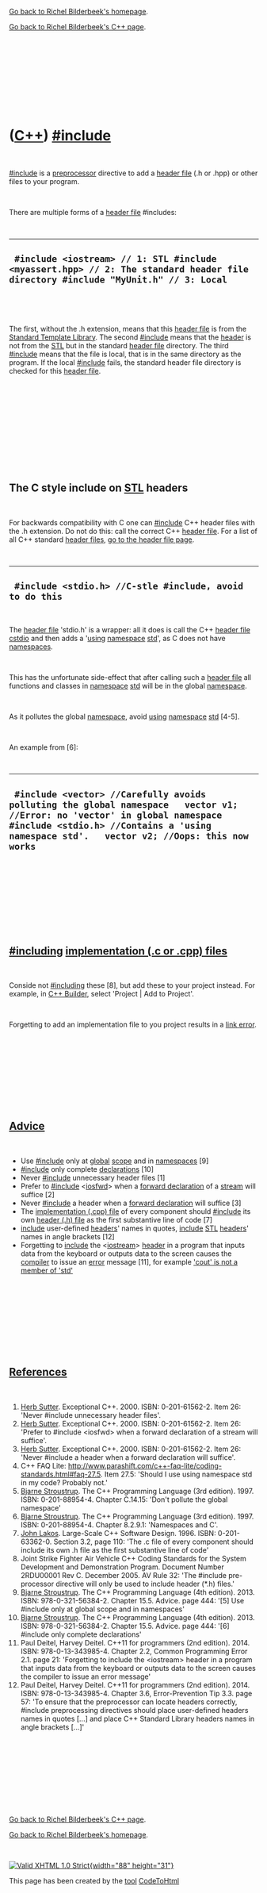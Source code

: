 [Go back to Richel Bilderbeek's homepage](index.htm).

[Go back to Richel Bilderbeek's C++ page](Cpp.htm).

 

 

 

 

 

([C++](Cpp.htm)) [\#include](CppInclude.htm)
============================================

 

[\#include](CppInclude.htm) is a [preprocessor](CppPreprocessor.htm)
directive to add a [header file](CppHeaderFile.htm) (.h or .hpp) or
other files to your program.

 

There are multiple forms of a [header file](CppHeaderFile.htm)
\#includes:

 

  -----------------------------------------------------------------------------------------------------------------------------------
  ` #include <iostream> // 1: STL #include <myassert.hpp> // 2: The standard header file directory #include "MyUnit.h" // 3: Local`
  -----------------------------------------------------------------------------------------------------------------------------------

 

 

The first, without the .h extension, means that this [header
file](CppHeaderFile.htm) is from the [Standard Template
Library](CppStl.htm). The second [\#include](CppInclude.htm) means that
the [header](CppHeaderFile.htm) is not from the [STL](CppStl.htm) but in
the standard [header file](CppHeaderFile.htm) directory. The third
[\#include](CppInclude.htm) means that the file is local, that is in the
same directory as the program. If the local [\#include](CppInclude.htm)
fails, the standard header file directory is checked for this [header
file](CppHeaderFile.htm).

 

 

 

 

 

 

The C style include on [STL](CppStl.htm) headers
------------------------------------------------

 

For backwards compatibility with C one can [\#include](CppInclude.htm)
C++ header files with the .h extension. Do not do this: call the correct
C++ [header file](CppHeaderFile.htm). For a list of all C++ standard
[header files](CppHeaderFile.htm), [go to the header file
page](CppHeaderFile.htm).

 

  -----------------------------------------------------------
  ` #include <stdio.h> //C-stle #include, avoid to do this`
  -----------------------------------------------------------

 

The [header file](CppHeaderFile.htm) 'stdio.h' is a wrapper: all it does
is call the C++ [header file](CppHeaderFile.htm)
[cstdio](CppCstdioH.htm) and then adds a '[using](CppUsing.htm)
[namespace](CppNamespace.htm) [std](CppStd.htm)', as C does not have
[namespaces](CppNamespace.htm).

 

This has the unfortunate side-effect that after calling such a [header
file](CppHeaderFile.htm) all functions and classes in
[namespace](CppNamespace.htm) [std](CppStd.htm) will be in the global
[namespace](CppNamespace.htm).

 

As it pollutes the global [namespace](CppNamespace.htm), avoid
[using](CppUsing.htm) [namespace](CppNamespace.htm) [std](CppStd.htm)
\[4-5\].

 

An example from \[6\]:

 

  ---------------------------------------------------------------------------------------------------------------------------------------------------------------------------------------------------------------------------
  ` #include <vector> //Carefully avoids polluting the global namespace   vector v1; //Error: no 'vector' in global namespace   #include <stdio.h> //Contains a 'using namespace std'.   vector v2; //Oops: this now works`
  ---------------------------------------------------------------------------------------------------------------------------------------------------------------------------------------------------------------------------

 

 

 

 

 

[\#including](CppInclude.htm) [implementation (.c or .cpp) files](CppImplementationFile.htm)
--------------------------------------------------------------------------------------------

 

Conside not [\#including](CppInclude.htm) these \[8\], but add these to
your project instead. For example, in [C++ Builder](CppBuilder.htm),
select 'Project | Add to Project'.

 

Forgetting to add an implementation file to you project results in a
[link error](CppLinkError.htm).

 

 

 

 

 

[Advice](CppAdvice.htm)
-----------------------

 

-   Use [\#include](CppInclude.htm) only at [global](CppGlobal.htm)
    [scope](CppScope.htm) and in [namespaces](CppNamespace.htm) \[9\]
-   [\#include](CppInclude.htm) only complete
    [declarations](CppDeclaration.htm) \[10\]
-   Never [\#include](CppInclude.htm) unnecessary header files \[1\]
-   Prefer to [\#include](CppInclude.htm)
    &lt;[iosfwd](CppIosfwdH.htm)&gt; when a [forward
    declaration](CppForwardDeclaration.htm) of a [stream](CppStream.htm)
    will suffice \[2\]
-   Never [\#include](CppInclude.htm) a header when a [forward
    declaration](CppForwardDeclaration.htm) will suffice \[3\]
-   The [implementation (.cpp) file](CppImplementationFile.htm) of every
    component should [\#include](CppInclude.htm) its own [header (.h)
    file](CppHeaderFile.htm) as the first substantive line of code \[7\]
-   [include](CppInclude.htm) user-defined [headers](CppHeaderFile.htm)'
    names in quotes, [include](CppInclude.htm) [STL](CppStl.htm)
    [headers](CppHeaderFile.htm)' names in angle brackets \[12\]
-   Forgetting to [include](CppInclude.htm) the
    &lt;[iostream](CppIostreamH.htm)&gt; [header](CppHeaderFile.htm) in
    a program that inputs data from the keyboard or outputs data to the
    screen causes the [compiler](CppCompiler.htm) to issue an
    [error](CppCompileError.htm) message \[11\], for example ['cout' is
    not a member of 'std'](CppCompileErrorCoutIsNotAmemberOfStd.htm)

 

 

 

 

 

[References](CppReference.htm)
------------------------------

 

1.  [Herb Sutter](CppHerbSutter.htm). Exceptional C++. 2000.
    ISBN: 0-201-61562-2. Item 26: 'Never \#include unnecessary
    header files'.
2.  [Herb Sutter](CppHerbSutter.htm). Exceptional C++. 2000.
    ISBN: 0-201-61562-2. Item 26: 'Prefer to \#include &lt;iosfwd&gt;
    when a forward declaration of a stream will suffice'.
3.  [Herb Sutter](CppHerbSutter.htm). Exceptional C++. 2000.
    ISBN: 0-201-61562-2. Item 26: 'Never \#include a header when a
    forward declaration will suffice'.
4.  C++ FAQ Lite:
    <http://www.parashift.com/c++-faq-lite/coding-standards.html#faq-27.5>.
    Item 27.5: 'Should I use using namespace std in my code? Probably
    not.'
5.  [Bjarne Stroustrup](CppBjarneStroustrup.htm). The C++ Programming
    Language (3rd edition). 1997. ISBN: 0-201-88954-4. Chapter C.14.15:
    'Don't pollute the global namespace'
6.  [Bjarne Stroustrup](CppBjarneStroustrup.htm). The C++ Programming
    Language (3rd edition). 1997. ISBN: 0-201-88954-4. Chapter 8.2.9.1:
    'Namespaces and C'.
7.  [John Lakos](CppJohnLakos.htm). Large-Scale C++ Software Design.
    1996. ISBN: 0-201-63362-0. Section 3.2, page 110: 'The .c file of
    every component should include its own .h file as the first
    substantive line of code'
8.  Joint Strike Fighter Air Vehicle C++ Coding Standards for the System
    Development and Demonstration Program. Document Number 2RDU00001
    Rev C. December 2005. AV Rule 32: 'The \#include pre-processor
    directive will only be used to include header (\*.h) files.'
9.  [Bjarne Stroustrup](CppBjarneStroustrup.htm). The C++ Programming
    Language (4th edition). 2013. ISBN: 978-0-321-56384-2. Chapter 15.5.
    Advice. page 444: '\[5\] Use \#include only at global scope and in
    namespaces'
10. [Bjarne Stroustrup](CppBjarneStroustrup.htm). The C++ Programming
    Language (4th edition). 2013. ISBN: 978-0-321-56384-2. Chapter 15.5.
    Advice. page 444: '\[6\] \#include only complete declarations'
11. Paul Deitel, Harvey Deitel. C++11 for programmers (2nd edition).
    2014. ISBN: 978-0-13-343985-4. Chapter 2.2, Common Programming
    Error 2.1. page 21: 'Forgetting to include the &lt;iostream&gt;
    header in a program that inputs data from the keyboard or outputs
    data to the screen causes the compiler to issue an error message'
12. Paul Deitel, Harvey Deitel. C++11 for programmers (2nd edition).
    2014. ISBN: 978-0-13-343985-4. Chapter 3.6, Error-Prevention
    Tip 3.3. page 57: 'To ensure that the preprocessor can locate
    headers correctly, \#include preprocessing directives should place
    user-defined headers names in quotes \[...\] and place C++ Standard
    Library headers names in angle brackets \[...\]'

 

 

 

 

 

[Go back to Richel Bilderbeek's C++ page](Cpp.htm).

[Go back to Richel Bilderbeek's homepage](index.htm).

 

[![Valid XHTML 1.0 Strict](valid-xhtml10.png){width="88"
height="31"}](http://validator.w3.org/check?uri=referer)

This page has been created by the [tool](Tools.htm)
[CodeToHtml](ToolCodeToHtml.htm)
